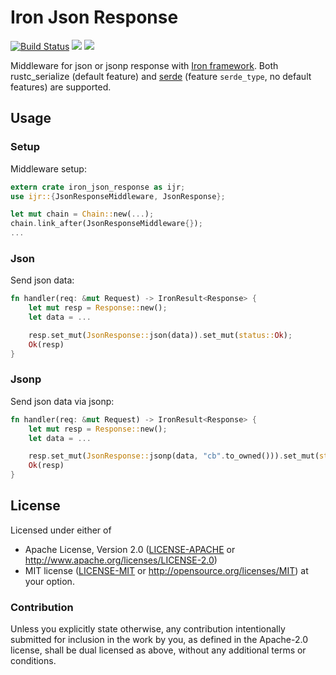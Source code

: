Iron Json Response
==================

[![Build Status](https://travis-ci.org/sunng87/iron-json-response.svg?branch=master)](https://travis-ci.org/sunng87/iron-json-response)
[![](http://meritbadge.herokuapp.com/iron-json-response)](https://crates.io/crates/iron-json-response)
[![](https://img.shields.io/crates/d/iron-json-response.svg)](https://crates.io/crates/iron-json-response)

Middleware for json or jsonp response with [Iron
framework](http://ironframework.io). Both rustc_serialize (default
feature) and [serde](https://github.com/serde-rs/json) (feature
`serde_type`, no default features) are supported.

Usage
-----

### Setup

Middleware setup:

```rust
extern crate iron_json_response as ijr;
use ijr::{JsonResponseMiddleware, JsonResponse};

let mut chain = Chain::new(...);
chain.link_after(JsonResponseMiddleware{});
...
```

### Json

Send json data:

```rust
fn handler(req: &mut Request) -> IronResult<Response> {
    let mut resp = Response::new();
    let data = ...

    resp.set_mut(JsonResponse::json(data)).set_mut(status::Ok);
    Ok(resp)
}
```

### Jsonp

Send json data via jsonp:

```rust
fn handler(req: &mut Request) -> IronResult<Response> {
    let mut resp = Response::new();
    let data = ...

    resp.set_mut(JsonResponse::jsonp(data, "cb".to_owned())).set_mut(status::Ok);
    Ok(resp)
}
```

## License

Licensed under either of

 * Apache License, Version 2.0 ([LICENSE-APACHE](LICENSE-APACHE) or http://www.apache.org/licenses/LICENSE-2.0)
 * MIT license ([LICENSE-MIT](LICENSE-MIT) or http://opensource.org/licenses/MIT)
at your option.

### Contribution

Unless you explicitly state otherwise, any contribution intentionally
submitted for inclusion in the work by you, as defined in the
Apache-2.0 license, shall be dual licensed as above, without any
additional terms or conditions.
